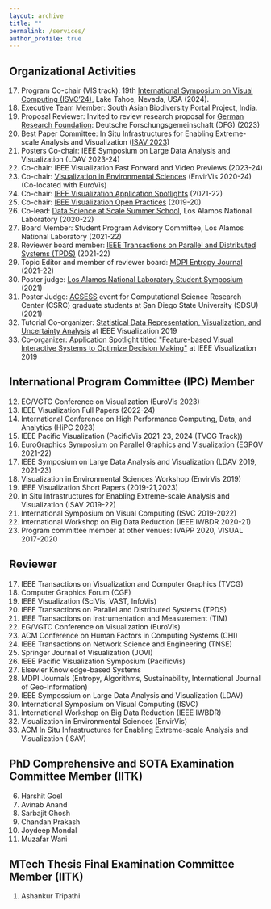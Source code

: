 ```yaml
---
layout: archive
title: ""
permalink: /services/
author_profile: true
---
```


## Organizational Activities

17. Program Co-chair (VIS track): 19th [International Symposium on Visual Computing (ISVC’24)](https://www.isvc.net/), Lake Tahoe, Nevada, USA (2024).
16. Executive Team Member: South Asian Biodiversity Portal Project, India.
15. Proposal Reviewer: Invited to review research proposal for [German Research Foundation](https://www.dfg.de/en/): Deutsche Forschungsgemeinschaft (DFG) (2023)
14. Best Paper Committee: In Situ Infrastructures for Enabling Extreme-scale Analysis and Visualization ([ISAV 2023](https://isav-workshop.github.io/2023/))
13. Posters Co-chair: IEEE Symposium on Large Data Analysis and Visualization (LDAV 2023-24)
12. Co-chair: IEEE Visualization Fast Forward and Video Previews (2023-24)
11. Co-chair: [Visualization in Environmental Sciences](https://www.informatik.uni-leipzig.de/bsv/envirvis2022/) (EnvirVis 2020-24) (Co-located with EuroVis) 
10. Co-chair: [IEEE Visualization Application Spotlights](http://ieeevis.org/year/2022/info/call-participation/application-spotlights) (2021-22)
9. Co-chair: [IEEE Visualization Open Practices](http://ieeevis.org/year/2022/info/open-practices/open-practices) (2019-20)
8. Co-lead: [Data Science at Scale Summer School](https://dssschool.org/), Los Alamos National Laboratory (2020-22)
7. Board Member: Student Program Advisory Committee, Los Alamos National Laboratory (2021-22)
6. Reviewer board member: [IEEE Transactions on Parallel and Distributed Systems (TPDS)](https://www.computer.org/csdl/journal/td/about/107377?title=Review%20Board&periodical=IEEE%20Transactions%20on%20Parallel%20and%20Distributed%20Systems) (2021-22)
5. Topic Editor and member of reviewer board: [MDPI Entropy Journal](https://www.mdpi.com/journal/entropy/topic_editors) (2021-22)
4. Poster judge: [Los Alamos National Laboratory Student Symposium](https://www.lanl.gov/careers/career-options/student-internships/symposium/index.php) (2021)
3. Poster Judge: [ACSESS](https://sites.google.com/sdsu.edu/acsess-2021/home?authuser=0) event for Computational Science Research Center (CSRC) graduate students at San Diego State University (SDSU) (2021)
2. Tutorial Co-organizer: [Statistical Data Representation, Visualization, and Uncertainty Analysis](https://sites.google.com/view/distributiontutorial) at IEEE Visualization 2019
1. Co-organizer: [Application Spotlight titled "Feature-based Visual Interactive Systems to Optimize Decision Making"](http://ieeevis.org/year/2019/info/application-spotlights) at IEEE Visualization 2019



## International Program Committee (IPC) Member

12. EG/VGTC Conference on Visualization (EuroVis 2023)
11. IEEE Visualization Full Papers (2022-24)
10. International Conference on High Performance Computing, Data, and Analytics (HiPC 2023)
9. IEEE Pacific Visualization (PacificVis 2021-23, 2024 (TVCG Track))
8. EuroGraphics Symposium on Parallel Graphics and Visualization (EGPGV 2021-22)
7. IEEE Symposium on Large Data Analysis and Visualization (LDAV 2019, 2021-23)
6. Visualization in Environmental Sciences Workshop (EnvirVis 2019)
5. IEEE Visualization Short Papers (2019-21,2023)
4. In Situ Infrastructures for Enabling Extreme-scale Analysis and Visualization (ISAV 2019-22)
3. International Symposium on Visual Computing (ISVC 2019-2022)
2. International Workshop on Big Data Reduction (IEEE IWBDR 2020-21)
1. Program committee member at other venues: IVAPP 2020, VISUAL 2017-2020


## Reviewer

17. IEEE Transactions on Visualization and Computer Graphics (TVCG)
16. Computer Graphics Forum (CGF)
15. IEEE Visualization (SciVis, VAST, InfoVis)
14. IEEE Transactions on Parallel and Distributed Systems (TPDS)
13. IEEE Transactions on Instrumentation and Measurement (TIM)
12. EG/VGTC Conference on Visualization (EuroVis)
11. ACM Conference on Human Factors in Computing Systems (CHI)
10. IEEE Transactions on Network Science and Engineering (TNSE)
9. Springer Journal of Visualization (JOVI)
8. IEEE Pacific Visualization Symposium (PacificVis)
7. Elsevier Knowledge-based Systems
6. MDPI Journals (Entropy, Algorithms, Sustainability, International Journal of Geo-Information)
5. IEEE Sympossium on Large Data Analysis and Visualization (LDAV)
4. International Symposium on Visual Computing (ISVC)
3. International Workshop on Big Data Reduction (IEEE IWBDR)
2. Visualization in Environmental Sciences (EnvirVis)
1. ACM In Situ Infrastructures for Enabling Extreme-scale Analysis and Visualization (ISAV)


## PhD Comprehensive and SOTA Examination Committee Member (IITK)

6. Harshit Goel
5. Avinab Anand
4. Sarbajit Ghosh
3. Chandan Prakash
2. Joydeep Mondal
1. Muzafar Wani

## MTech Thesis Final Examination Committee Member (IITK)

1. Ashankur Tripathi


